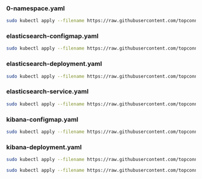### 0-namespace.yaml

```bash
sudo kubectl apply --filename https://raw.githubusercontent.com/topconnector/tc-kubernetes-vagrant-vmware-centos-macos/master/kubernetes-elastic-stack/0-namespace.yaml
```

### elasticsearch-configmap.yaml

```bash
sudo kubectl apply --filename https://raw.githubusercontent.com/topconnector/tc-kubernetes-vagrant-vmware-centos-macos/master/kubernetes-elastic-stack/elasticsearch-configmap.yaml
```

### elasticsearch-deployment.yaml

```bash
sudo kubectl apply --filename https://raw.githubusercontent.com/topconnector/tc-kubernetes-vagrant-vmware-centos-macos/master/kubernetes-elastic-stack/elasticsearch-deployment.yaml
```

### elasticsearch-service.yaml

```bash
sudo kubectl apply --filename https://raw.githubusercontent.com/topconnector/tc-kubernetes-vagrant-vmware-centos-macos/master/kubernetes-elastic-stack/elasticsearch-service.yaml
```

### kibana-configmap.yaml

```bash
sudo kubectl apply --filename https://raw.githubusercontent.com/topconnector/tc-kubernetes-vagrant-vmware-centos-macos/master/kubernetes-elastic-stack/kibana-configmap.yaml
```

### kibana-deployment.yaml

```bash
sudo kubectl apply --filename https://raw.githubusercontent.com/topconnector/tc-kubernetes-vagrant-vmware-centos-macos/master/kubernetes-elastic-stack/kibana-deployment.yaml
```






```bash
sudo kubectl apply --filename https://raw.githubusercontent.com/topconnector/tc-kubernetes-vagrant-vmware-centos-macos/master/kubernetes-elastic-stack/manifests-all.yaml
```
